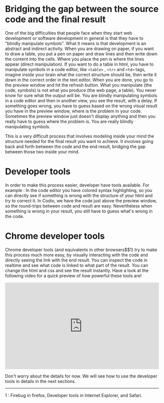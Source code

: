 # Bridging the gap between the source code and the final result

One of the big difficulties that people face when they start web development or software development in general is that they have to "blindly manipulate symbols". What it means is that development is an abstract and indirect activity. When you are drawing on paper, if you want to draw a table, you put a pen on  paper and draw lines and then write down the content into the cells. Where you place the pen is where the lines appear (direct manipulation). If you want to do a table in html, you have to manipulate symbols in a code editor, like `<table>` , `<tr>` and `<td>` tags, imagine inside your brain what the correct structure should be, then write it down in the correct order in the text editor. When you are done, you go to the preview window and hit the refresh button. What you manipulate (the code, symbols) is not what you produce (the web page, a table). You never know for sure what the output will be. You are blindly manipulating symbols in a code editor and then in another view, you see the result, with a delay. If something goes wrong, you have to guess based on the wrong visual result you have in the preview window, where is the problem in your code. Sometimes the preview window just doesn't display anything and then you  really have to guess where the problem is. You are really blindly manipulating symbols.

This is a very difficult process that involves modeling inside your mind the structure needed for the final result you want to achieve. It involves going back and forth between the code and the end result, bridging the gap between those two inside your mind.

# Developer tools

In order to make this process easier, developer have tools available. For example : In the code editor you have colored syntax highlighting, so you can directly see if something is wrong with the structure of your html and try to correct it. In Codio, we have the code just above the preview window, so the round-trips between code and result are easy. Nevertheless when something is wrong in your result, you still have to guess what's wrong in the code.

# Chrome developer tools

Chrome developer tools (and equivalents in other browsers$$1) try to make this process much more easy, by visually interacting with the code and directly seeing the link with the end result. You can inspect the code in realtime and see what code is linked to what part of the result. You can change the html and css and see the result instantly. Have a look at the following video for a quick preview of how powerful these tools are!

<style>.embed-container { position: relative; padding-bottom: 56.25%; height: 0; overflow: hidden; max-width: 100%; height: auto; } .embed-container iframe, .embed-container object, .embed-container embed { position: absolute; top: 0; left: 0; width: 100%; height: 100%; }</style><div class='embed-container'><iframe src='https://player.vimeo.com/video/136290655' frameborder='0' webkitAllowFullScreen mozallowfullscreen allowFullScreen></iframe></div>


Don't worry about the details for now. We will see how to use the developer tools in details in the next sections.

---
1 : Firebug in firefox, Developer tools in Internet Explorer, and Safari.
